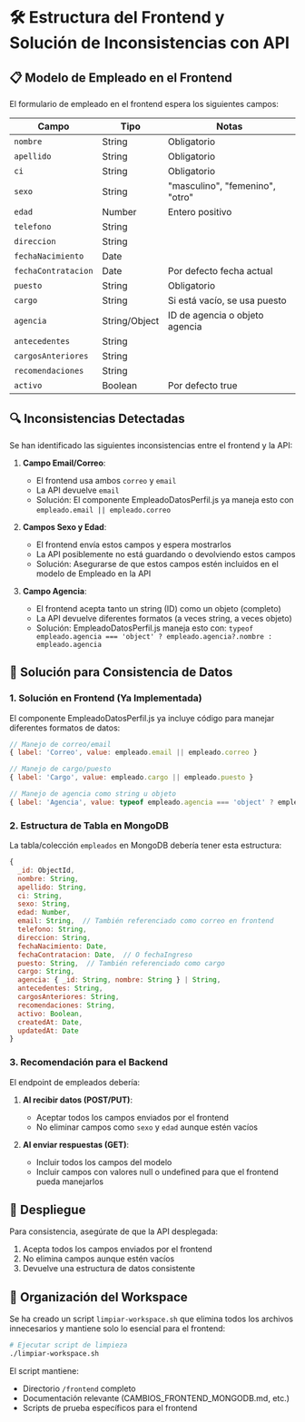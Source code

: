 # 🛠️ Estructura del Frontend y Solución de Inconsistencias con API

## 📋 Modelo de Empleado en el Frontend

El formulario de empleado en el frontend espera los siguientes campos:

| Campo | Tipo | Notas |
|-------|------|-------|
| `nombre` | String | Obligatorio |
| `apellido` | String | Obligatorio |
| `ci` | String | Obligatorio |
| `sexo` | String | "masculino", "femenino", "otro" |
| `edad` | Number | Entero positivo |
| `telefono` | String | |
| `direccion` | String | |
| `fechaNacimiento` | Date | |
| `fechaContratacion` | Date | Por defecto fecha actual |
| `puesto` | String | Obligatorio |
| `cargo` | String | Si está vacío, se usa puesto |
| `agencia` | String/Object | ID de agencia o objeto agencia |
| `antecedentes` | String | |
| `cargosAnteriores` | String | |
| `recomendaciones` | String | |
| `activo` | Boolean | Por defecto true |

## 🔍 Inconsistencias Detectadas

Se han identificado las siguientes inconsistencias entre el frontend y la API:

1. **Campo Email/Correo**:
   - El frontend usa ambos `correo` y `email`
   - La API devuelve `email`
   - Solución: El componente EmpleadoDatosPerfil.js ya maneja esto con `empleado.email || empleado.correo`

2. **Campos Sexo y Edad**:
   - El frontend envía estos campos y espera mostrarlos
   - La API posiblemente no está guardando o devolviendo estos campos
   - Solución: Asegurarse de que estos campos estén incluidos en el modelo de Empleado en la API

3. **Campo Agencia**:
   - El frontend acepta tanto un string (ID) como un objeto (completo)
   - La API devuelve diferentes formatos (a veces string, a veces objeto)
   - Solución: EmpleadoDatosPerfil.js maneja esto con: `typeof empleado.agencia === 'object' ? empleado.agencia?.nombre : empleado.agencia`

## 🔄 Solución para Consistencia de Datos

### 1. Solución en Frontend (Ya Implementada)

El componente EmpleadoDatosPerfil.js ya incluye código para manejar diferentes formatos de datos:

```javascript
// Manejo de correo/email
{ label: 'Correo', value: empleado.email || empleado.correo }

// Manejo de cargo/puesto
{ label: 'Cargo', value: empleado.cargo || empleado.puesto }

// Manejo de agencia como string u objeto
{ label: 'Agencia', value: typeof empleado.agencia === 'object' ? empleado.agencia?.nombre : empleado.agencia }
```

### 2. Estructura de Tabla en MongoDB

La tabla/colección `empleados` en MongoDB debería tener esta estructura:

```javascript
{
  _id: ObjectId,
  nombre: String,
  apellido: String,
  ci: String, 
  sexo: String,
  edad: Number,
  email: String,  // También referenciado como correo en frontend
  telefono: String,
  direccion: String,
  fechaNacimiento: Date,
  fechaContratacion: Date,  // O fechaIngreso
  puesto: String,  // También referenciado como cargo
  cargo: String,
  agencia: { _id: String, nombre: String } | String,
  antecedentes: String,
  cargosAnteriores: String,
  recomendaciones: String,
  activo: Boolean,
  createdAt: Date,
  updatedAt: Date
}
```

### 3. Recomendación para el Backend

El endpoint de empleados debería:

1. **Al recibir datos (POST/PUT)**:
   - Aceptar todos los campos enviados por el frontend
   - No eliminar campos como `sexo` y `edad` aunque estén vacíos

2. **Al enviar respuestas (GET)**:
   - Incluir todos los campos del modelo
   - Incluir campos con valores null o undefined para que el frontend pueda manejarlos

## 🚀 Despliegue

Para consistencia, asegúrate de que la API desplegada:

1. Acepta todos los campos enviados por el frontend
2. No elimina campos aunque estén vacíos
3. Devuelve una estructura de datos consistente

## 🧹 Organización del Workspace

Se ha creado un script `limpiar-workspace.sh` que elimina todos los archivos innecesarios y mantiene solo lo esencial para el frontend:

```bash
# Ejecutar script de limpieza
./limpiar-workspace.sh
```

El script mantiene:
- Directorio `/frontend` completo
- Documentación relevante (CAMBIOS_FRONTEND_MONGODB.md, etc.)
- Scripts de prueba específicos para el frontend
